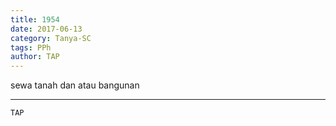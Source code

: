 ```yaml
---
title: 1954
date: 2017-06-13
category: Tanya-SC
tags: PPh
author: TAP
---
```


sewa tanah dan atau bangunan

---



`TAP`
